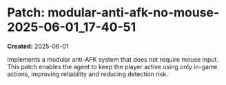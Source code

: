 # Patch: modular-anti-afk-no-mouse-2025-06-01_17-40-51

**Created:** 2025-06-01

Implements a modular anti-AFK system that does not require mouse input. This patch enables the agent to keep the player active using only in-game actions, improving reliability and reducing detection risk.
